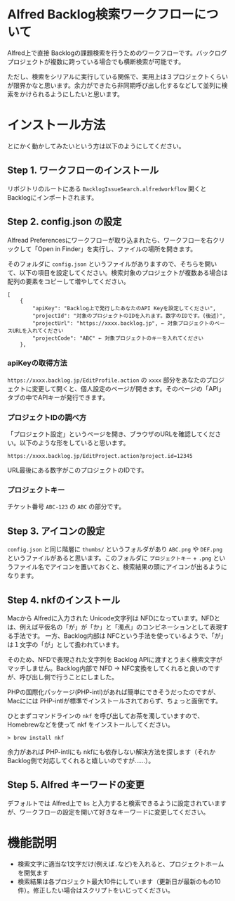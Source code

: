 # Alfred Backlog検索ワークフローについて

Alfred上で直接 Backlogの課題検索を行うためのワークフローです。バックログプロジェクトが複数に跨っている場合でも横断検索が可能です。

ただし、検索をシリアルに実行している関係で、実用上は３プロジェクトくらいが限界かなと思います。余力ができたら非同期呼び出し化するなどして並列に検索をかけられるようにしたいと思います。

# インストール方法

とにかく動かしてみたいという方は以下のようにしてください。

## Step 1. ワークフローのインストール

リポジトリのルートにある `BacklogIssueSearch.alfredworkflow` 開くとBacklogにインポートされます。

## Step 2. config.json の設定

Alfread Preferencesにワークフローが取り込まれたら、ワークフローを右クリックして「Open in Finder」を実行し、ファイルの場所を開きます。

そのフォルダに `config.json` というファイルがありますので、そちらを開いて、以下の項目を設定してください。検索対象のプロジェクトが複数ある場合は配列の要素をコピーして増やしてください。

```
[
    {
        "apiKey": "Backlog上で発行したあなたのAPI Keyを設定してください",
        "projectId": "対象のプロジェクトのIDを入れます。数字のIDです。(後述)",
        "projectUrl": "https://xxxx.backlog.jp", ← 対象プロジェクトのベースURLを入れてください
        "projectCode": "ABC" ← 対象プロジェクトのキーを入れてください
    },
```

### apiKeyの取得方法

`https://xxxx.backlog.jp/EditProfile.action` の `xxxx` 部分をあなたのプロジェクトに変更して開くと、個人設定のページが開きます。そのページの「API」タブの中でAPIキーが発行できます。

### プロジェクトIDの調べ方

「プロジェクト設定」というページを開き、ブラウザのURLを確認してください。以下のような形をしていると思います。
```
https://xxxx.backlog.jp/EditProject.action?project.id=12345
```
URL最後にある数字がこのプロジェクトのIDです。

### プロジェクトキー

チケット番号 `ABC-123` の `ABC` の部分です。

## Step 3. アイコンの設定

 `config.json` と同じ階層に `thumbs/` というフォルダがあり `ABC.png` や `DEF.png` というファイルがあると思います。このフォルダに `プロジェクトキー` + `.png` というファイル名でアイコンを置いておくと、検索結果の頭にアイコンが出るようになります。

## Step 4. nkfのインストール

Macから Alfredに入力された Unicode文字列は NFDになっています。NFDとは、例えば平仮名の「が」が「か」と「濁点」のコンビネーションとして表現する手法です。
一方、Backlog内部は NFCという手法を使っているようで、「が」は１文字の「が」として扱われています。

そのため、NFDで表現された文字列を Backlog APIに渡すとうまく検索文字がマッチしません。Backlog内部で NFD → NFC変換をしてくれると良いのですが、呼び出し側で行うことにしました。

PHPの国際化パッケージ(PHP-intl)があれば簡単にできそうだったのですが、Macにには PHP-intlが標準でインストールされておらず、ちょっと面倒です。

ひとまずコマンドラインの `nkf` を呼び出してお茶を濁していますので、Homebrewなどを使って nkf をインストールしてください。

```
> brew install nkf
```

余力があれば PHP-intlにも nkfにも依存しない解決方法を探します（それか Backlog側で対応してくれると嬉しいのですが……）。

## Step 5. Alfred キーワードの変更

デフォルトでは Alfred上で `bs` と入力すると検索できるように設定されていますが、ワークフローの設定を開いて好きなキーワードに変更してください。

# 機能説明

* 検索文字に適当な1文字だけ(例えば`.`など)を入れると、プロジェクトホームを開気ます
* 検索結果は各プロジェクト最大10件にしています（更新日が最新のもの10件）。修正したい場合はスクリプトをいじってください。